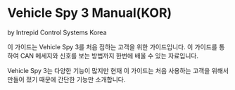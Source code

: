 # Vehicle Spy 3 Manual(KOR)

by Intrepid Control Systems Korea

이 가이드는 Vehicle Spy 3를 처음 접하는 고객을 위한 가이드입니다. 이 가이드를 통하여 CAN 메세지와 신호를 보는 방법까지 한번에 배울 수 있는 자료입니다.

Vehicle Spy 3는 다양한 기능이 많지만 현재 이 가이드는 처음 사용하는 고객을 위해서 만들어 졌기 때문에 간단한 기능만 소개합니다.
